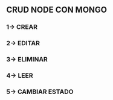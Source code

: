 ## CRUD NODE CON MONGO

### 1-> CREAR 
### 2-> EDITAR
### 3-> ELIMINAR
### 4-> LEER
### 5-> CAMBIAR ESTADO

